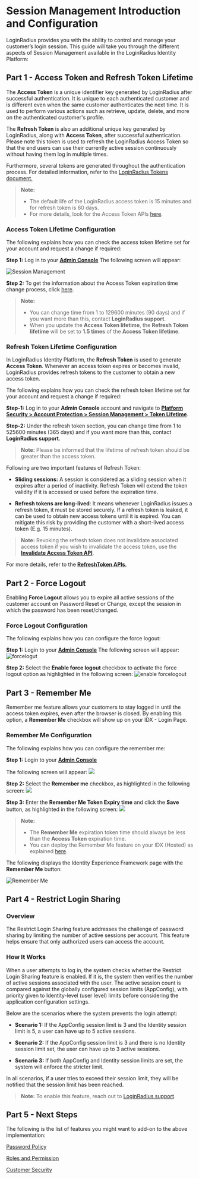# Session Management Introduction and Configuration


LoginRadius provides you with the ability to control and manage your customer’s login session. This guide will take you through the different aspects of Session Management available in the LoginRadius Identity Platform:

## Part 1 - Access Token and Refresh Token Lifetime

The **Access Token** is a unique identifier key generated by LoginRadius after successful authentication. It is unique to each authenticated customer and is different even when the same customer authenticates the next time. It is used to perform various actions such as retrieve, update, delete, and more on the authenticated customer's profile.

The **Refresh Token** is also an additional unique key generated by LoginRadius, along with **Access Token**, after successful authentication. Please note this token is used to refresh the LoginRadius Access Token so that the end users can use their currently active session continuously without having them log in multiple times. 

Furthermore, several tokens are generated throughout the authentication process. For detailed information, refer to the [LoginRadius Tokens document.](https://www.loginradius.com/docs/infrastructure-and-security/loginradius-tokens/#loginradius-request-token-expiration-15-mins-)

> **Note:** 
> - The default life of the LoginRadius access token is 15 minutes and for refresh token is 60 days. 
> - For more details, look for the Access Token APIs [here](/api/v2/customer-identity-api/authentication/authentication-overview/).


### Access Token Lifetime Configuration

The following explains how you can check the access token lifetime set for your account and request a change if required:

**Step 1:** Log in to your  [**Admin Console**](https://adminconsole.loginradius.com/) 
The following screen will appear:

![Session Management](https://apidocs.lrcontent.com/images/Session-Management-LoginRadius-User-Dashboard_387376796474871f9a1ca3.13757565.png "Session Management")

**Step 2:** To get the information about the Access Token expiration time change process, click [here](/api/v2/admin-console/platform-security/session-management/#updatetokenexpirationslidingtokenexpiration1).

> **Note:**
> - You can change time from 1 to 129600 minutes (90 days) and if you want more than this, contact **LoginRadius support**.
> - When you update the **Access Token lifetime**, the **Refresh Token lifetime** will be set to **1.5 times** of the **Access Token lifetime**.

### Refresh Token Lifetime Configuration

In LoginRadius Identity Platform, the **Refresh Token** is used to generate **Access Token**. Whenever an access token expires or becomes invalid, LoginRadius provides refresh tokens to the customer to obtain a new access token.

The following explains how you can check the refresh token lifetime set for your account and request a change if required:

**Step-1:** Log in to your **Admin Console** account and navigate to [**Platform Security > Account Protection > Session Management > Token Lifetime**](https://adminconsole.loginradius.com/platform-security/account-protection/session-management/token-lifetime).

**Step-2:** Under the refresh token section, you can change time from 1 to 525600 minutes (365 days) and if you want more than this, contact **LoginRadius support**.

> **Note:** Please be informed that the lifetime of refresh token should be greater than the access token.

Following are two important features of Refresh Token:

- **Sliding sessions:** A session is considered as a sliding session when it expires after a period of inactivity. Refresh Token will extend the token validity if it is accessed or used before the expiration time. 

- **Refresh tokens are long-lived**: It means whenever LoginRadius issues a refresh token, it must be stored securely. If a refresh token is leaked, it can be used to obtain new access tokens until it is expired. You can mitigate this risk by providing the customer with a short-lived access token (E.g. 15 minutes).

> **Note:** Revoking the refresh token does not invalidate associated access token if you wish to invalidate the access token, use the [**Invalidate Access Token API**](/api/v2/customer-identity-api/authentication/auth-invalidate-access-token).


For more details, refer to the [**RefreshToken APIs**.](/api/v2/customer-identity-api/refresh-token/overview/)

## Part 2 - Force Logout


Enabling **Force Logout** allows you to expire all active sessions of the customer account on Password Reset or Change, except the session in which the password has been reset/changed.


### Force Logout Configuration

The following explains how you can configure the force logout:

**Step 1:** Login to your  [**Admin Console**](https://adminconsole.loginradius.com/) 
The following screen will appear:
![forcelogut](https://apidocs.lrcontent.com/images/11_169255e8138725f3011.18127819.png "force logout")

**Step 2:** Select the **Enable force logout** checkbox to activate the force logout option as highlighted in the following screen:
![enable forcelogout](https://apidocs.lrcontent.com/images/4_234755e7fa5b1ca58a1.19654122.png "e")

## Part 3 - Remember Me

Remember me feature allows your customers to stay logged in until the access token expires,  even after the browser is closed. By enabling this option, a **Remember Me** checkbox will show up on your IDX - Login Page.


### Remember Me Configuration
The following explains how you can configure the remember me:

**Step 1:** Login to your  [**Admin Console**](https://adminconsole.loginradius.com/) 

The following screen will appear:
![](https://apidocs.lrcontent.com/images/3_116685e7fa582ad6aa8.28754804.png "")

**Step 2:** Select the **Remember me** checkbox, as highlighted in the following screen:
![](https://apidocs.lrcontent.com/images/2_213155e7fa56b2f60b1.52670080.png "")

**Step 3:**  Enter the **Remember Me Token Expiry time** and click the **Save** button, as highlighted in the following screen:
![](https://apidocs.lrcontent.com/images/1_9395e7fa5243e2aa3.02997321.png "")


> **Note:** 
> - The **Remember Me** expiration token time should always be less than the **Access Token** expiration time.
> - You can deploy the Remember Me feature on your IDX (Hosted) as explained [here](/authentication/concepts/ui-ux-customizations-idx/).

The following displays the Identity Experience Framework page with the **Remember Me** button:

![Remember Me](https://apidocs.lrcontent.com/images/remeberme_12275637d29792f3b07.68970562.png "Remember Me")

## Part 4 - Restrict Login Sharing

### Overview

The Restrict Login Sharing feature addresses the challenge of password sharing by limiting the number of active sessions per account. This feature helps ensure that only authorized users can access the account.

### How It Works

When a user attempts to log in, the system checks whether the Restrict Login Sharing feature is enabled. If it is, the system then verifies the number of active sessions associated with the user. The active session count is compared against the globally configured session limits (AppConfig), with priority given to Identity-level (user level) limits before considering the application configuration settings. 

Below are the scenarios where the system prevents the login attempt:

- **Scenario 1:** If the AppConfig session limit is 3 and the Identity session limit is 5, a user can have up to 5 active sessions.

- **Scenario 2:** If the AppConfig session limit is 3 and there is no Identity session limit set, the user can have up to 3 active sessions.

- **Scenario 3:** If both AppConfig and Identity session limits are set, the system will enforce the stricter limit.

In all scenarios, if a user tries to exceed their session limit, they will be notified that the session limit has been reached.

> **Note:** To enable this feature, reach out to [LoginRadius support](https://adminconsole.loginradius.com/support/tickets/open-a-new-ticket).

## Part 5 - Next Steps 

The following is the list of features you might want to add-on to the above implementation:

[Password Policy](/authentication/concepts/password-policy/)

[Roles and Permission](/authentication/concepts/roles-and-membership)

[Customer Security](/authentication/concepts/customer-security/)





